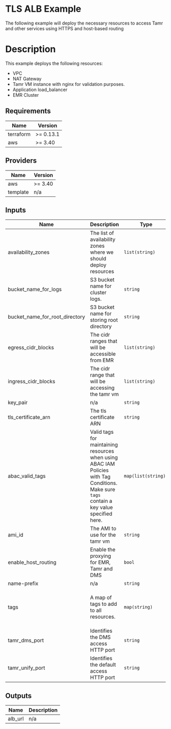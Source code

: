 # TLS ALB Example
The following example will deploy the necessary resources to access Tamr and other services using HTTPS and host-based routing

# Description
This example deploys the following resources:
- VPC
- NAT Gateway
- Tamr VM instance with nginx for validation purposes.
- Application load_balancer
- EMR Cluster
<!-- BEGINNING OF PRE-COMMIT-TERRAFORM DOCS HOOK -->
## Requirements

| Name | Version |
|------|---------|
| terraform | >= 0.13.1 |
| aws | >= 3.40 |

## Providers

| Name | Version |
|------|---------|
| aws | >= 3.40 |
| template | n/a |

## Inputs

| Name | Description | Type | Default | Required |
|------|-------------|------|---------|:--------:|
| availability\_zones | The list of availability zones where we should deploy resources | `list(string)` | n/a | yes |
| bucket\_name\_for\_logs | S3 bucket name for cluster logs. | `string` | n/a | yes |
| bucket\_name\_for\_root\_directory | S3 bucket name for storing root directory | `string` | n/a | yes |
| egress\_cidr\_blocks | The cidr ranges that will be accessible from EMR | `list(string)` | n/a | yes |
| ingress\_cidr\_blocks | The cidr range that will be accessing the tamr vm | `list(string)` | n/a | yes |
| key\_pair | n/a | `string` | n/a | yes |
| tls\_certificate\_arn | The tls certificate ARN | `string` | n/a | yes |
| abac\_valid\_tags | Valid tags for maintaining resources when using ABAC IAM Policies with Tag Conditions. Make sure `tags` contain a key value specified here. | `map(list(string))` | `{}` | no |
| ami\_id | The AMI to use for the tamr vm | `string` | `""` | no |
| enable\_host\_routing | Enable the proxying for EMR, Tamr and DMS | `bool` | `true` | no |
| name-prefix | n/a | `string` | `"tamr-"` | no |
| tags | A map of tags to add to all resources. | `map(string)` | <pre>{<br>  "Name": "tamr-vpc",<br>  "Terraform": "true",<br>  "application": "tamr"<br>}</pre> | no |
| tamr\_dms\_port | Identifies the DMS access HTTP port | `string` | `"9155"` | no |
| tamr\_unify\_port | Identifies the default access HTTP port | `string` | `"9100"` | no |

## Outputs

| Name | Description |
|------|-------------|
| alb\_url | n/a |

<!-- END OF PRE-COMMIT-TERRAFORM DOCS HOOK -->
